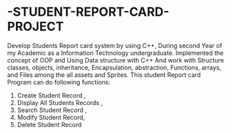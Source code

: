 # -STUDENT-REPORT-CARD-PROJECT
Develop Students Report card system by using C++, During second Year of my Academic as a Information Technology undergraduate. 
Implemented the concept of OOP and Using Data structure with C++ And work with Structure classes, objects, inheritance, Encapsulation, abstraction, Functions, arrays, and Files among the all assets and Sprites. 
This student Report card Program can do following functions: 
1. Create Student Record ,
2. Display All Students Records ,
3. Search Student Record , 
4. Modify Student Record, 
5. Delete Student Record
